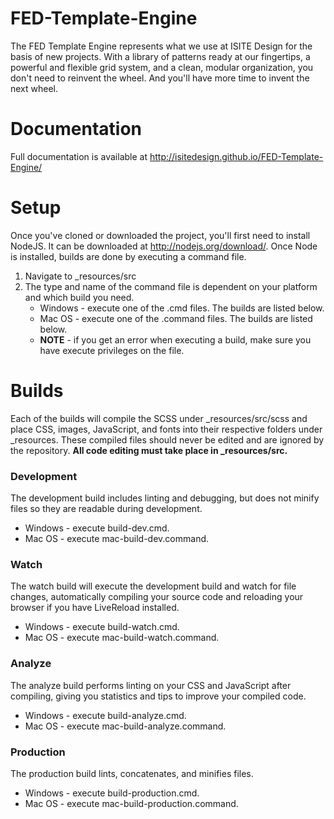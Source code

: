 FED-Template-Engine
===================
The FED Template Engine represents what we use at ISITE Design for the basis of new projects. With a library of patterns ready at our fingertips, a powerful and flexible grid system, and a clean, modular organization, you don't need to reinvent the wheel. And you'll have more time to invent the next wheel.

# Documentation
Full documentation is available at http://isitedesign.github.io/FED-Template-Engine/

# Setup
Once you've cloned or downloaded the project, you'll first need to install NodeJS.  It can be downloaded at http://nodejs.org/download/.  Once Node is installed, builds are done by executing a command file.

1. Navigate to _resources/src
2. The type and name of the command file is dependent on your platform and which build you need.
    * Windows - execute one of the .cmd files.  The builds are listed below.  
    * Mac OS - execute one of the .command files.  The builds are listed below.
    * **NOTE** - if you get an error when executing a build, make sure you have execute privileges on the file.

# Builds

Each of the builds will compile the SCSS under _resources/src/scss and place CSS, images, JavaScript, and fonts into their respective folders under _resources.  These compiled files should never be edited and are ignored by the repository.  **All code editing must take place in _resources/src.**

### Development
The development build includes linting and debugging, but does not minify files so they are readable during development.
* Windows - execute build-dev.cmd.
* Mac OS - execute mac-build-dev.command.

### Watch
The watch build will execute the development build and watch for file changes, automatically compiling your source code and reloading your browser if you have LiveReload installed.
* Windows - execute build-watch.cmd.
* Mac OS - execute mac-build-watch.command.

### Analyze
The analyze build performs linting on your CSS and JavaScript after compiling, giving you statistics and tips to improve your compiled code.
* Windows - execute build-analyze.cmd.
* Mac OS - execute mac-build-analyze.command.

### Production
The production build lints, concatenates, and minifies files.
* Windows - execute build-production.cmd.
* Mac OS - execute mac-build-production.command.
